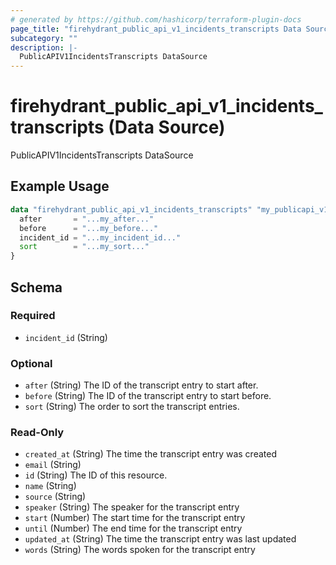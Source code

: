 ```yaml
---
# generated by https://github.com/hashicorp/terraform-plugin-docs
page_title: "firehydrant_public_api_v1_incidents_transcripts Data Source - terraform-provider-firehydrant"
subcategory: ""
description: |-
  PublicAPIV1IncidentsTranscripts DataSource
---
```


# firehydrant_public_api_v1_incidents_transcripts (Data Source)

PublicAPIV1IncidentsTranscripts DataSource

## Example Usage

```terraform
data "firehydrant_public_api_v1_incidents_transcripts" "my_publicapi_v1_incidents_transcripts" {
  after       = "...my_after..."
  before      = "...my_before..."
  incident_id = "...my_incident_id..."
  sort        = "...my_sort..."
}
```

<!-- schema generated by tfplugindocs -->
## Schema

### Required

- `incident_id` (String)

### Optional

- `after` (String) The ID of the transcript entry to start after.
- `before` (String) The ID of the transcript entry to start before.
- `sort` (String) The order to sort the transcript entries.

### Read-Only

- `created_at` (String) The time the transcript entry was created
- `email` (String)
- `id` (String) The ID of this resource.
- `name` (String)
- `source` (String)
- `speaker` (String) The speaker for the transcript entry
- `start` (Number) The start time for the transcript entry
- `until` (Number) The end time for the transcript entry
- `updated_at` (String) The time the transcript entry was last updated
- `words` (String) The words spoken for the transcript entry
